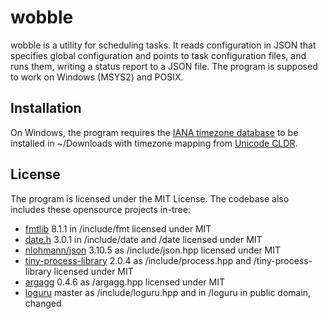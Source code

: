 # wobble

wobble is a utility for scheduling tasks. It reads configuration in JSON
that specifies global configuration and points to task configuration files,
and runs them, writing a status report to a JSON file. The program is
supposed to work on Windows (MSYS2) and POSIX.

## Installation

On Windows, the program requires the [IANA timezone database](https://www.iana.org/time-zones)
to be installed in ~/Downloads with timezone mapping from
[Unicode CLDR](https://cldr.unicode.org/index/downloads).

## License

The program is licensed under the MIT License. The codebase also includes these
opensource projects in-tree:

- [fmtlib](https://github.com/fmtlib/fmt) 8.1.1 in /include/fmt licensed under MIT
- [date.h](https://github.com/HowardHinnant/date) 3.0.1 in /include/date and /date
licensed under MIT
- [nlohmann/json](https://github.com/nlohmann/json) 3.10.5 as /include/json.hpp
licensed under MIT
- [tiny-process-library](https://gitlab.com/eidheim/tiny-process-library) 2.0.4 as
/include/process.hpp and /tiny-process-library licensed under MIT
- [argagg](https://github.com/vietjtnguyen/argagg) 0.4.6 as /argagg.hpp licensed under MIT
- [loguru](https://github.com/emilk/loguru) master as /include/loguru.hpp and in /loguru
in public domain, changed
